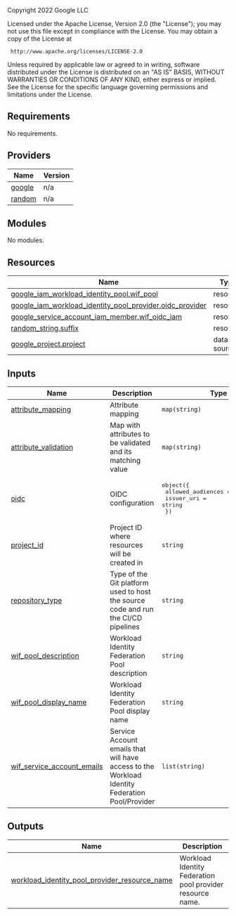 <!-- BEGIN_TF_DOCS -->
Copyright 2022 Google LLC

Licensed under the Apache License, Version 2.0 (the "License");
you may not use this file except in compliance with the License.
You may obtain a copy of the License at

     http://www.apache.org/licenses/LICENSE-2.0

Unless required by applicable law or agreed to in writing, software
distributed under the License is distributed on an "AS IS" BASIS,
WITHOUT WARRANTIES OR CONDITIONS OF ANY KIND, either express or implied.
See the License for the specific language governing permissions and
limitations under the License.

## Requirements

No requirements.

## Providers

| Name | Version |
|------|---------|
| <a name="provider_google"></a> [google](#provider\_google) | n/a |
| <a name="provider_random"></a> [random](#provider\_random) | n/a |

## Modules

No modules.

## Resources

| Name | Type |
|------|------|
| [google_iam_workload_identity_pool.wif_pool](https://registry.terraform.io/providers/hashicorp/google/latest/docs/resources/iam_workload_identity_pool) | resource |
| [google_iam_workload_identity_pool_provider.oidc_provider](https://registry.terraform.io/providers/hashicorp/google/latest/docs/resources/iam_workload_identity_pool_provider) | resource |
| [google_service_account_iam_member.wif_oidc_iam](https://registry.terraform.io/providers/hashicorp/google/latest/docs/resources/service_account_iam_member) | resource |
| [random_string.suffix](https://registry.terraform.io/providers/hashicorp/random/latest/docs/resources/string) | resource |
| [google_project.project](https://registry.terraform.io/providers/hashicorp/google/latest/docs/data-sources/project) | data source |

## Inputs

| Name | Description | Type | Default | Required |
|------|-------------|------|---------|:--------:|
| <a name="input_attribute_mapping"></a> [attribute\_mapping](#input\_attribute\_mapping) | Attribute mapping | `map(string)` | n/a | yes |
| <a name="input_attribute_validation"></a> [attribute\_validation](#input\_attribute\_validation) | Map with attributes to be validated and its matching value | `map(string)` | n/a | yes |
| <a name="input_oidc"></a> [oidc](#input\_oidc) | OIDC configuration | <pre>object({<br>    allowed_audiences = list(string)<br>    issuer_uri        = string<br>  })</pre> | n/a | yes |
| <a name="input_project_id"></a> [project\_id](#input\_project\_id) | Project ID where resources will be created in | `string` | n/a | yes |
| <a name="input_repository_type"></a> [repository\_type](#input\_repository\_type) | Type of the Git platform used to host the source code and run the CI/CD pipelines | `string` | n/a | yes |
| <a name="input_wif_pool_description"></a> [wif\_pool\_description](#input\_wif\_pool\_description) | Workload Identity Federation Pool description | `string` | n/a | yes |
| <a name="input_wif_pool_display_name"></a> [wif\_pool\_display\_name](#input\_wif\_pool\_display\_name) | Workload Identity Federation Pool display name | `string` | n/a | yes |
| <a name="input_wif_service_account_emails"></a> [wif\_service\_account\_emails](#input\_wif\_service\_account\_emails) | Service Account emails that will have access to the Workload Identity Federation Pool/Provider | `list(string)` | n/a | yes |

## Outputs

| Name | Description |
|------|-------------|
| <a name="output_workload_identity_pool_provider_resource_name"></a> [workload\_identity\_pool\_provider\_resource\_name](#output\_workload\_identity\_pool\_provider\_resource\_name) | Workload Identity Federation pool provider resource name. |
<!-- END_TF_DOCS -->